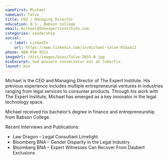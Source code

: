 ```yaml
---
nameFirst: Michael
nameLast: Talve
title: CEO / Managing Director
education: B.S., Babson College
email: michael@theexpertinstitute.com
categories: Leadership
social:
  - label: LinkedIn
    url: https://www.linkedin.com/in/michael-talve-03aaa12
phone: 888-858-9511
imageUrl: /dist/images/bios/Talve-2015-B.jpg
bioExcerpt: Sed posuere consectetur est at lobortis.
layout: bio
---
```


<p>Michael is the CEO and Managing Director of The Expert Institute. His previous experience includes multiple entrepreneurial ventures in industries ranging from legal services to consumer products. Through his work with The Expert Institute, Michael has emerged as a key innovator in the legal technology space.</p>

<p>Michael received his bachelor’s degree in finance and entrepreneurship from Babson College.</p>

<p>Recent Interviews and Publications:</p>

<ul>  
  <li>Law Dragon – Legal Consultant Limelight</li>
  <li>Bloomberg BNA – Gender Disparity in the Legal Industry</li>
  <li>Bloomberg BNA – Expert Witnesses Can Recover From Daubert Exclusions</li>
</ul>